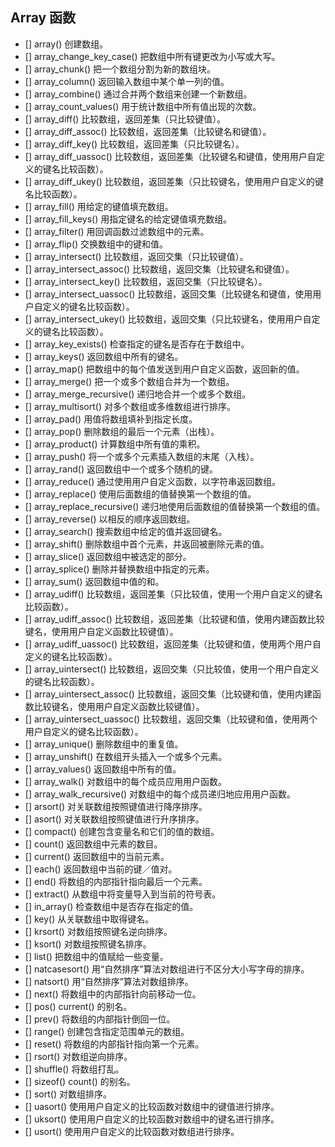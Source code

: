 
## Array 函数

  - [] array()	创建数组。
  - [] array_change_key_case()	把数组中所有键更改为小写或大写。
  - [] array_chunk()	把一个数组分割为新的数组块。
  - [] array_column()	返回输入数组中某个单一列的值。
  - [] array_combine()	通过合并两个数组来创建一个新数组。
  - [] array_count_values()	用于统计数组中所有值出现的次数。
  - [] array_diff()	比较数组，返回差集（只比较键值）。
  - [] array_diff_assoc()	比较数组，返回差集（比较键名和键值）。
  - [] array_diff_key()	比较数组，返回差集（只比较键名）。
  - [] array_diff_uassoc()	比较数组，返回差集（比较键名和键值，使用用户自定义的键名比较函数）。
  - [] array_diff_ukey()	比较数组，返回差集（只比较键名，使用用户自定义的键名比较函数）。
  - [] array_fill()	用给定的键值填充数组。
  - [] array_fill_keys()	用指定键名的给定键值填充数组。
  - [] array_filter()	用回调函数过滤数组中的元素。
  - [] array_flip()	交换数组中的键和值。
  - [] array_intersect()	比较数组，返回交集（只比较键值）。
  - [] array_intersect_assoc()	比较数组，返回交集（比较键名和键值）。
  - [] array_intersect_key()	比较数组，返回交集（只比较键名）。
  - [] array_intersect_uassoc()	比较数组，返回交集（比较键名和键值，使用用户自定义的键名比较函数）。
  - [] array_intersect_ukey()	比较数组，返回交集（只比较键名，使用用户自定义的键名比较函数）。
  - [] array_key_exists()	检查指定的键名是否存在于数组中。
  - [] array_keys()	返回数组中所有的键名。
  - [] array_map()	把数组中的每个值发送到用户自定义函数，返回新的值。
  - [] array_merge()	把一个或多个数组合并为一个数组。
  - [] array_merge_recursive()	递归地合并一个或多个数组。
  - [] array_multisort()	对多个数组或多维数组进行排序。
  - [] array_pad()	用值将数组填补到指定长度。
  - [] array_pop()	删除数组的最后一个元素（出栈）。
  - [] array_product()	计算数组中所有值的乘积。
  - [] array_push()	将一个或多个元素插入数组的末尾（入栈）。
  - [] array_rand()	返回数组中一个或多个随机的键。
  - [] array_reduce()	通过使用用户自定义函数，以字符串返回数组。
  - [] array_replace()	使用后面数组的值替换第一个数组的值。
  - [] array_replace_recursive()	递归地使用后面数组的值替换第一个数组的值。
  - [] array_reverse()	以相反的顺序返回数组。
  - [] array_search()	搜索数组中给定的值并返回键名。
  - [] array_shift()	删除数组中首个元素，并返回被删除元素的值。
  - [] array_slice()	返回数组中被选定的部分。
  - [] array_splice()	删除并替换数组中指定的元素。
  - [] array_sum()	返回数组中值的和。
  - [] array_udiff()	比较数组，返回差集（只比较值，使用一个用户自定义的键名比较函数）。
  - [] array_udiff_assoc()	比较数组，返回差集（比较键和值，使用内建函数比较键名，使用用户自定义函数比较键值）。
  - [] array_udiff_uassoc()	比较数组，返回差集（比较键和值，使用两个用户自定义的键名比较函数）。
  - [] array_uintersect()	比较数组，返回交集（只比较值，使用一个用户自定义的键名比较函数）。
  - [] array_uintersect_assoc()	比较数组，返回交集（比较键和值，使用内建函数比较键名，使用用户自定义函数比较键值）。
  - [] array_uintersect_uassoc()	比较数组，返回交集（比较键和值，使用两个用户自定义的键名比较函数）。
  - [] array_unique()	删除数组中的重复值。
  - [] array_unshift()	在数组开头插入一个或多个元素。
  - [] array_values()	返回数组中所有的值。
  - [] array_walk()	对数组中的每个成员应用用户函数。
  - [] array_walk_recursive()	对数组中的每个成员递归地应用用户函数。
  - [] arsort()	对关联数组按照键值进行降序排序。
  - [] asort()	对关联数组按照键值进行升序排序。
  - [] compact()	创建包含变量名和它们的值的数组。
  - [] count()	返回数组中元素的数目。
  - [] current()	返回数组中的当前元素。
  - [] each()	返回数组中当前的键／值对。
  - [] end()	将数组的内部指针指向最后一个元素。
  - [] extract()	从数组中将变量导入到当前的符号表。
  - [] in_array()	检查数组中是否存在指定的值。
  - [] key()	从关联数组中取得键名。
  - [] krsort()	对数组按照键名逆向排序。
  - [] ksort()	对数组按照键名排序。
  - [] list()	把数组中的值赋给一些变量。
  - [] natcasesort()	用“自然排序”算法对数组进行不区分大小写字母的排序。
  - [] natsort()	用“自然排序”算法对数组排序。
  - [] next()	将数组中的内部指针向前移动一位。
  - [] pos()	current() 的别名。
  - [] prev()	将数组的内部指针倒回一位。
  - [] range()	创建包含指定范围单元的数组。
  - [] reset()	将数组的内部指针指向第一个元素。
  - [] rsort()	对数组逆向排序。
  - [] shuffle()	将数组打乱。
  - [] sizeof()	count() 的别名。
  - [] sort()	对数组排序。
  - [] uasort()	使用用户自定义的比较函数对数组中的键值进行排序。
  - [] uksort()	使用用户自定义的比较函数对数组中的键名进行排序。
  - [] usort()	使用用户自定义的比较函数对数组进行排序。

